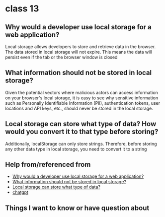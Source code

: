# class 13

## Why would a developer use local storage for a web application?

Local storage allows developers to store and retrieve data in the browser. The data stored in local storage will not expire. This means the data will persist even if the tab or the browser window is closed

## What information should not be stored in local storage?

Given the potential vectors where malicious actors can access information on your browser's local storage, it is easy to see why sensitive information such as Personally Identifiable Information (PII), authentication tokens, user locations and API keys, etc., should never be stored in the local storage.

## Local storage can store what type of data? How would you convert it to that type before storing?

 Additionally, localStorage can only store strings.
Therefore, before storing any other data type in local storage, you need to convert it to a string

## Help from/referenced from
* [Why would a developer use local storage for a web application?](https://www.section.io/engineering-education/how-to-use-localstorage-with-javascript/#:~:text=Local%20storage%20allows%20developers%20to,the%20browser%20window%20is%20closed.)
* [ What information should not be stored in local storage?](https://www.horangi.com/blog/misuse-of-local-storage#:~:text=Given%20the%20potential%20vectors%20where,stored%20in%20the%20local%20storage.)
* [Local storage can store what type of data?](https://blog.logrocket.com/localstorage-javascript-complete-guide/#:~:text=Anyone%20with%20access%20to%20the,to%20convert%20them%20to%20strings.)
* [chatgpt](https://chat.openai.com/)

## Things I want to know or have question about
